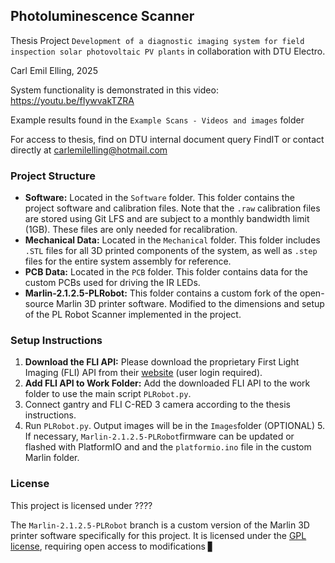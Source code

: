 ## Photoluminescence Scanner

Thesis Project `Development of a diagnostic imaging system for field inspection solar photovoltaic PV plants` in collaboration with DTU Electro.

Carl Emil Elling, 2025

System functionality is demonstrated in this video: https://youtu.be/fIywvakTZRA

Example results found in the `Example Scans - Videos and images` folder

For access to thesis, find on DTU internal document query FindIT or contact directly at carlemilelling@hotmail.com

### Project Structure

- **Software:** Located in the `Software` folder. This folder contains the project software and calibration files. Note that the `.raw` calibration files are stored using Git LFS and are subject to a monthly bandwidth limit (1GB). These files are only needed for recalibration.
- **Mechanical Data:** Located in the `Mechanical` folder. This folder includes `.STL` files for all 3D printed components of the system, as well as `.step` files for the entire system assembly for reference.
- **PCB Data:** Located in the `PCB` folder. This folder contains data for the custom PCBs used for driving the IR LEDs.
- **Marlin-2.1.2.5-PLRobot:** This folder contains a custom fork of the open-source Marlin 3D printer software. Modified to the dimensions and setup of the PL Robot Scanner implemented in the project.

### Setup Instructions

1. **Download the FLI API:** Please download the proprietary First Light Imaging (FLI) API from their [website](https://andor.oxinst.com/downloads/view/first-light-imaging-sdk-installer) (user login required).
2. **Add FLI API to Work Folder:** Add the downloaded FLI API to the work folder to use the main script `PLRobot.py`.
3. Connect gantry and FLI C-RED 3 camera according to the thesis instructions.
4. Run `PLRobot.py`. Output images will be in the `Images`folder
(OPTIONAL) 5. If necessary, `Marlin-2.1.2.5-PLRobot`firmware can be updated or flashed with PlatformIO and and the `platformio.ino` file in the custom Marlin folder.

### License

This project is licensed under ????

The `Marlin-2.1.2.5-PLRobot` branch is a custom version of the Marlin 3D printer software specifically for this project. It is licensed under the [GPL license](Marlin-2.1.2.5-PLRobot/LICENSE), requiring open access to modifications ▋
